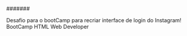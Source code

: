 #######

  Desafio para o bootCamp para recriar interface de login do Instagram! 
BootCamp HTML Web Developer

